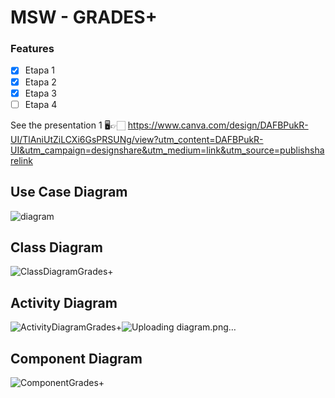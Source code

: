 # MSW - GRADES+

### Features 

- [x] Etapa 1
- [x] Etapa 2
- [x] Etapa 3
- [ ] Etapa 4

See the presentation 1
🖥👉🏻 https://www.canva.com/design/DAFBPukR-UI/TlAniUtZiLCXi6GsPRSUNg/view?utm_content=DAFBPukR-UI&utm_campaign=designshare&utm_medium=link&utm_source=publishsharelink

## Use Case Diagram
![diagram](https://user-images.githubusercontent.com/91732850/179424660-f4744d22-67e7-47cb-830e-771b9aba3dea.png)


## Class Diagram
![ClassDiagramGrades+](https://user-images.githubusercontent.com/91732850/179424625-5f039e30-322f-48c3-b6b7-30ea4b3b8126.png)


## Activity Diagram
![ActivityDiagramGrades+](https://user-images.githubusercontent.com/91732850/179424640-a7d5da6d-f481-4e67-9e86-1212c3861003.png)![Uploading diagram.png…]()


## Component Diagram
![ComponentGrades+](https://user-images.githubusercontent.com/91732850/179424642-1933ab75-347b-40f5-a924-1be9ee63362d.png)

